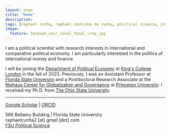 ```yaml
---
layout: page
title: "Home"
description:
tags: [raphael cunha, raphael coutinho da cunha, political science, international political economy, political economy, finance, money, capital flows, economic policy, financial markets, sovereign debt, globalization, contagion, interdependence, developing countries, emerging markets, brazil, latin america]
image:
  feature: bovespa_noir_tonal_tonal_crop.jpg
---
```




I am a political scientist with research interests in international and comparative political economy. I am particularly interested in the politics of international money and finance.

I will be joining the <a href="https://www.kcl.ac.uk/political-economy" target="_blank">Department of Political Economy</a> at <a href="https://www.kcl.ac.uk" target="_blank">King's College London</a> in the fall of 2023. Previously, I was an Assistant Professor at <a href="https://coss.fsu.edu/polisci/home" target="_blank">Florida State University</a> and a Postdoctoral Research Associate at the <a href="https://niehaus.princeton.edu/" target="_blank">Niehaus Center for Globalization and Governance</a> at  <a href="https://www.princeton.edu" target="_blank">Princeton University</a>. I received my Ph.D. from <a href="https://www.polisci.osu.edu" target="_blank">The Ohio State University</a>.
<br>

---

<a href="https://scholar.google.com/citations?user=X1SOZHcAAAAJ" target="_blank">Google Scholar</a> \| <a href="https://orcid.org/0000-0002-2415-3867" target="_blank">ORCID</a><br>

566 Bellamy Building \| Florida State University<br>
raphaelcunha2 [at] gmail [dot] com<br>
<a href="https://coss.fsu.edu/polisci/home" target="_blank">FSU Political Science</a>

